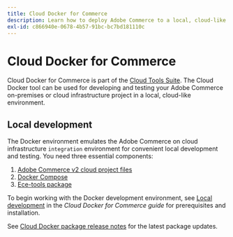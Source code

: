 ```yaml
---
title: Cloud Docker for Commerce
description: Learn how to deploy Adobe Commerce to a local, cloud-like environment using the Cloud Docker for Commerce package.
exl-id: c866940e-0678-4b57-91bc-bc7bd181110c
---
```

# Cloud Docker for Commerce

Cloud Docker for Commerce is part of the [Cloud Tools Suite](../release-notes/cloud-tools-suite.md). The Cloud Docker tool can be used for developing and testing your Adobe Commerce on-premises or cloud infrastructure project in a local, cloud-like environment.

## Local development

The Docker environment emulates the Adobe Commerce on cloud infrastructure `integration` environment for convenient local development and testing. You need three essential components:

1. [Adobe Commerce v2 cloud project files](../project/file-structure.md)
1. [Docker Compose](https://www.docker.com/get-started/)
1. [Ece-tools package](install-package.md)

To begin working with the Docker development environment, see [Local development](https://developer.adobe.com/commerce/cloud-tools/docker/setup/) in the _Cloud Docker for Commerce guide_ for prerequisites and installation.

See [Cloud Docker package release notes](../release-notes/cloud-docker.md) for the latest package updates.

